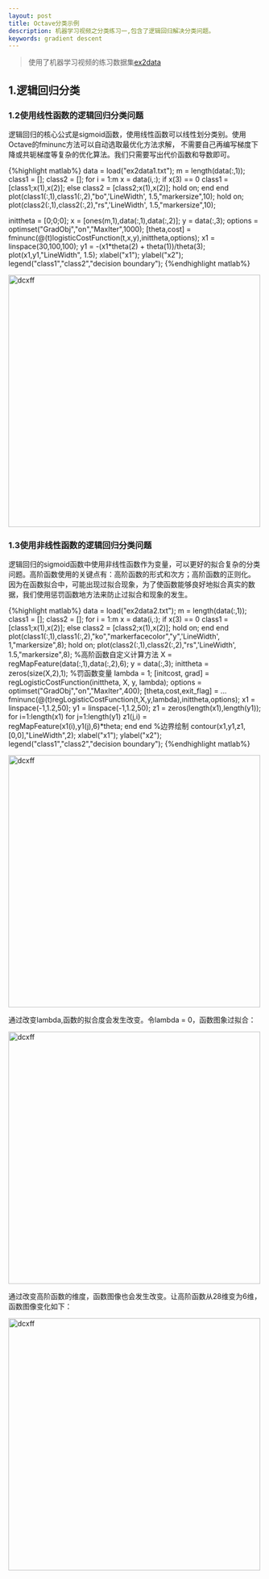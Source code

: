```yaml
---
layout: post
title: Octave分类示例
description: 机器学习视频之分类练习一,包含了逻辑回归解决分类问题。
keywords: gradient descent
---
```


> 使用了机器学习视频的练习数据集[ex2data](https://github.com/pp1230/pp1230.github.io/tree/master/static/pdf)

## 1.逻辑回归分类

### 1.2使用线性函数的逻辑回归分类问题

逻辑回归的核心公式是sigmoid函数，使用线性函数可以线性划分类别。使用Octave的fminunc方法可以自动选取最优化方法求解，
不需要自己再编写梯度下降或共轭梯度等复杂的优化算法。我们只需要写出代价函数和导数即可。

{%highlight matlab%}
data = load("ex2data1.txt");
m = length(data(:,1));
class1 = [];
class2 = [];
for i = 1:m
	x = data(i,:);
	if x(3) == 0
	class1 = [class1;x(1),x(2)];
	else 
	class2 = [class2;x(1),x(2)];
	hold on;
	end
end
plot(class1(:,1),class1(:,2),"bo",'LineWidth', 1.5,"markersize",10);
hold on;
plot(class2(:,1),class2(:,2),"rs",'LineWidth', 1.5,"markersize",10);

inittheta = [0;0;0];
x = [ones(m,1),data(:,1),data(:,2)];
y = data(:,3);
options = optimset("GradObj","on","MaxIter",1000);
[theta,cost] = fminunc(@(t)logisticCostFunction(t,x,y),inittheta,options);
x1 = linspace(30,100,100);
y1 = -(x1*theta(2) + theta(1))/theta(3);
plot(x1,y1,"LineWidth", 1.5);
xlabel("x1");
ylabel("x2");
legend("class1","class2","decision boundary");
{%endhighlight matlab%}

<img src="https://pp1230.github.io/static/images/classpic1.png" width = "500" alt="dcxff" />

### 1.3使用非线性函数的逻辑回归分类问题

逻辑回归的sigmoid函数中使用非线性函数作为变量，可以更好的拟合复杂的分类问题。高阶函数使用的关键点有：高阶函数的形式和次方；高阶函数的正则化。
因为在函数拟合中，可能出现过拟合现象，为了使函数能够良好地拟合真实的数据，我们使用惩罚函数地方法来防止过拟合和现象的发生。

{%highlight matlab%}
data = load("ex2data2.txt");
m = length(data(:,1));
class1 = [];
class2 = [];
for i = 1:m
	x = data(i,:);
	if x(3) == 0
	class1 = [class1;x(1),x(2)];
	else 
	class2 = [class2;x(1),x(2)];
	hold on;
	end
end
plot(class1(:,1),class1(:,2),"ko","markerfacecolor","y",'LineWidth', 1,"markersize",8);
hold on;
plot(class2(:,1),class2(:,2),"rs",'LineWidth', 1.5,"markersize",8);
%高阶函数自定义计算方法
X = regMapFeature(data(:,1),data(:,2),6);
y = data(:,3);
inittheta = zeros(size(X,2),1);
%罚函数变量
lambda = 1;
[initcost, grad] = regLogisticCostFunction(inittheta, X, y, lambda);
options = optimset("GradObj","on","MaxIter",400);
[theta,cost,exit_flag] = ...
	fminunc(@(t)regLogisticCostFunction(t,X,y,lambda),inittheta,options);
x1 = linspace(-1,1.2,50);
y1 = linspace(-1,1.2,50);
z1 = zeros(length(x1),length(y1));
for i=1:length(x1)
	for j=1:length(y1)
		 z1(j,i) = regMapFeature(x1(i),y1(j),6)*theta;
	end
end
%边界绘制
contour(x1,y1,z1,[0,0],"LineWidth",2);
xlabel("x1");
ylabel("x2");
legend("class1","class2","decision boundary");
{%endhighlight matlab%}

<img src="https://pp1230.github.io/static/images/regclass1.png" width = "500" alt="dcxff" />

通过改变lambda,函数的拟合度会发生改变。令lambda = 0，函数图象过拟合：

<img src="https://pp1230.github.io/static/images/regclassla.png" width = "500" alt="dcxff" />

通过改变高阶函数的维度，函数图像也会发生改变。让高阶函数从28维变为6维，函数图像变化如下：

<img src="https://pp1230.github.io/static/images/regclassdim.png" width = "500" alt="dcxff" />

